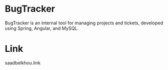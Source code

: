 # BugTracker
BugTracker is an internal tool for managing projects and tickets, developed using Spring, Angular, and MySQL. 

# Link
saadbelkhou.link
